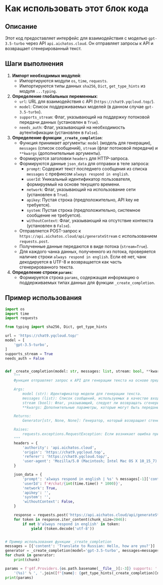 Как использовать этот блок кода
=========================================================================================

Описание
-------------------------
Этот код предоставляет интерфейс для взаимодействия с моделью `gpt-3.5-turbo` через API `api.aichatos.cloud`. Он отправляет запросы к API и возвращает сгенерированный текст.

Шаги выполнения
-------------------------
1. **Импорт необходимых модулей**:
   - Импортируются модули `os`, `time`, `requests`.
   - Импортируются типы данных `sha256`, `Dict`, `get_type_hints` из модуля `...typing`.
2. **Определение глобальных переменных**:
   - `url`: URL для взаимодействия с API (`https://chat9.yqcloud.top/`).
   - `model`: Список поддерживаемых моделей (в данном случае `gpt-3.5-turbo`).
   - `supports_stream`: Флаг, указывающий на поддержку потоковой передачи данных (установлен в `True`).
   - `needs_auth`: Флаг, указывающий на необходимость аутентификации (установлен в `False`).
3. **Определение функции `_create_completion`**:
   - Функция принимает аргументы: `model` (модель для генерации), `messages` (список сообщений), `stream` (флаг потоковой передачи) и `**kwargs` (дополнительные аргументы).
   - Формируются заголовки `headers` для HTTP-запроса.
   - Формируются данные `json_data` для отправки в теле запроса:
     - `prompt`: Содержит текст последнего сообщения из списка `messages` с префиксом `always respond in english`.
     - `userId`: Уникальный идентификатор пользователя, формируемый на основе текущего времени.
     - `network`: Флаг, указывающий на использование сети (установлен в `True`).
     - `apikey`: Пустая строка (предположительно, API key не требуется).
     - `system`: Пустая строка (предположительно, системное сообщение не требуется).
     - `withoutContext`: Флаг, указывающий на отсутствие контекста (установлен в `False`).
   - Отправляется POST-запрос к `https://api.aichatos.cloud/api/generateStream` с использованием `requests.post`.
   - Полученные данные передаются в виде потока (`stream=True`).
   - Для каждого чанка данных, полученного из потока, проверяется наличие строки `always respond in english`. Если её нет, чанк декодируется в UTF-8 и возвращается как часть сгенерированного текста.
4. **Определение строки `params`**:
   - Формируется строка `params`, содержащая информацию о поддерживаемых типах данных для функции `_create_completion`.

Пример использования
-------------------------

```python
import os
import time
import requests

from typing import sha256, Dict, get_type_hints

url = 'https://chat9.yqcloud.top/'
model = [
    'gpt-3.5-turbo',
]
supports_stream = True
needs_auth = False


def _create_completion(model: str, messages: list, stream: bool, **kwargs):
    """
    Функция отправляет запрос к API для генерации текста на основе предоставленных сообщений.

    Args:
        model (str): Идентификатор модели для генерации текста.
        messages (list): Список сообщений, используемых в качестве входных данных для генерации текста.
        stream (bool): Флаг, указывающий, следует ли возвращать сгенерированный текст в виде потока.
        **kwargs: Дополнительные параметры, которые могут быть переданы в API.

    Returns:
        Generator[str, None, None]: Генератор, который возвращает сгенерированный текст по частям.

    Raises:
        requests.exceptions.RequestException: Если возникает ошибка при отправке запроса к API.
    """
    headers = {
        'authority': 'api.aichatos.cloud',
        'origin': 'https://chat9.yqcloud.top',
        'referer': 'https://chat9.yqcloud.top/',
        'user-agent': 'Mozilla/5.0 (Macintosh; Intel Mac OS X 10_15_7) AppleWebKit/537.36 (KHTML, like Gecko) Chrome/112.0.0.0 Safari/537.36',
    }

    json_data = {
        'prompt': 'always respond in english | %s' % messages[-1]['content'],
        'userId': f'#/chat/{int(time.time() * 1000)}',
        'network': True,
        'apikey': '',
        'system': '',
        'withoutContext': False,
    }

    response = requests.post('https://api.aichatos.cloud/api/generateStream', headers=headers, json=json_data, stream=True)
    for token in response.iter_content(chunk_size=2046):
        if not b'always respond in english' in token:
            yield (token.decode('utf-8'))


# Пример использования функции _create_completion
messages = [{'content': 'Translate to Russian: Hello, how are you?'}]
generator = _create_completion(model='gpt-3.5-turbo', messages=messages, stream=True)
for chunk in generator:
    print(chunk)

params = f'g4f.Providers.{os.path.basename(__file__)[:-3]} supports: ' + \
    '(%s)' % ', '.join([f"{name}: {get_type_hints(_create_completion)[name].__name__}" for name in _create_completion.__code__.co_varnames[:_create_completion.__code__.co_argcount]])
print(params)